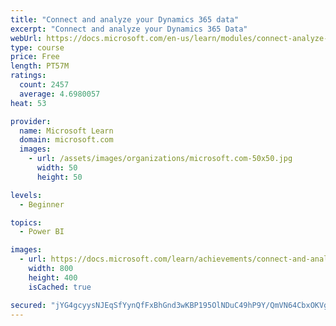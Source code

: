 ```yaml
---
title: "Connect and analyze your Dynamics 365 data​"
excerpt: "Connect and analyze your Dynamics 365 Data​"
webUrl: https://docs.microsoft.com/en-us/learn/modules/connect-analyze-dynamics-365-data/
type: course
price: Free
length: PT57M
ratings:
  count: 2457
  average: 4.6980057
heat: 53

provider:
  name: Microsoft Learn
  domain: microsoft.com
  images:
    - url: /assets/images/organizations/microsoft.com-50x50.jpg
      width: 50
      height: 50

levels:
  - Beginner

topics:
  - Power BI

images:
  - url: https://docs.microsoft.com/learn/achievements/connect-and-analyze-your-microsoft-dynamics-365-data-social.png
    width: 800
    height: 400
    isCached: true

secured: "jYG4gcyysNJEqSfYynQfFxBhGnd3wKBP195OlNDuC49hP9Y/QmVN64CbxOKVg+l9GUywqIT4L6LVP9VppRtNwQLninR8YRWWE0CuSGktJjsmkfR2lcViT/2lkcGO+w/NNMoOYH0izqPW7dA8FYZRSbYwLEVWXef2Pi1BhmuodFXfayulrYLNpKKoMi/I257RAyhju9X6LS5G3Hf1GicSJ2gd3ksNxSjLmxzTacYZwTUacCmGyb3gJvci2p+b7UCnhGUOo0wAlTRiX0ICTm71b8iU6JtBweeM6+abzZC7md6y5MjRkuy3Xp9ysfxCwIqRfCOegVlONMTNVFSBcc2QK2BKjpY5p2EygGCqAnrvIUyW4A5vR73i2lNsLQE3uH4ICrLoiOvrrxvJ35/lRMYYrJA6OT51Bk6EAQB+syIrTqA=;qOZgLsVn26c9dNyyx13iRA=="
---
```


